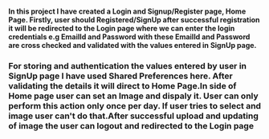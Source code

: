 <h4>In this project I have created a Login and Signup/Register page, Home Page.  Firstly, user should Registered/SignUp after successful registration it will be redirected to the Login page where we can enter the login credentials e.g EmailId and Password with these EmailId and Password are cross checked and validated with the values entered in SignUp page.</h4>

<h3>For storing and authentication the values entered by user in SignUp page I have used Shared Preferences here. After validating the details it will direct to Home Page.In side of Home page user can set an Image and dispaly it. User can only perform this action only once per day. If user tries to select and image user can't do that.After successful upload and updating of image the user can logout and redirected to the Login page </h3>
